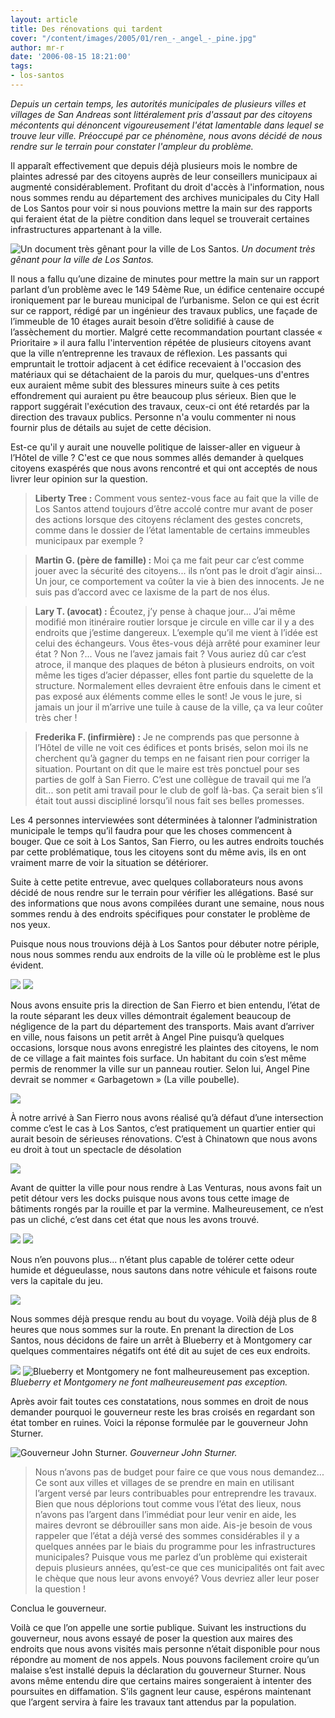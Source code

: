 ```yaml
---
layout: article
title: Des rénovations qui tardent
cover: "/content/images/2005/01/ren_-_angel_-_pine.jpg"
author: mr-r
date: '2006-08-15 18:21:00'
tags:
- los-santos
---
```


_Depuis un certain temps, les autorités municipales de plusieurs villes et villages de San Andreas sont littéralement pris d'assaut par des citoyens mécontents qui dénoncent vigoureusement l'état lamentable dans lequel se trouve leur ville. Préoccupé par ce phénomène, nous avons décidé de nous rendre sur le terrain pour constater l'ampleur du problème._

Il apparaît effectivement que depuis déjà plusieurs mois le nombre de plaintes adressé par des citoyens auprès de leur conseillers municipaux ai augmenté considérablement. Profitant du droit d'accès à l'information, nous nous sommes rendu au département des archives municipales du City Hall de Los Santos pour voir si nous pouvions mettre la main sur des rapports qui feraient état de la piètre condition dans lequel se trouverait certaines infrastructures appartenant à la ville.

![Un document très gênant pour la ville de Los Santos.](/content/images/2005/01/ren_-_los_santos_work_order.jpg)
_Un document très gênant pour la ville de Los Santos._

Il nous a fallu qu’une dizaine de minutes pour mettre la main sur un rapport parlant d’un problème avec le 149 54ème Rue, un édifice centenaire occupé ironiquement par le bureau municipal de l’urbanisme. Selon ce qui est écrit sur ce rapport, rédigé par un ingénieur des travaux publics, une façade de l’immeuble de 10 étages aurait besoin d’être solidifié à cause de l’assèchement du mortier. Malgré cette recommandation pourtant classée « Prioritaire » il aura fallu l'intervention répétée de plusieurs citoyens avant que la ville n’entreprenne les travaux de réflexion. Les passants qui empruntait le trottoir adjacent à cet édifice recevaient à l'occasion des matériaux qui se détachaient de la parois du mur, quelques-uns d'entres eux auraient même subit des blessures mineurs suite à ces petits effondrement qui auraient pu être beaucoup plus sérieux. Bien que le rapport suggérait l'exécution des travaux, ceux-ci ont été retardés par la direction des travaux publics. Personne n'a voulu commenter ni nous fournir plus de détails au sujet de cette décision.

Est-ce qu'il y aurait une nouvelle politique de laisser-aller en vigueur à l’Hôtel de ville ? C'est ce que nous sommes allés demander à quelques citoyens exaspérés que nous avons rencontré et qui ont acceptés de nous livrer leur opinion sur la question.

> **Liberty Tree :** Comment vous sentez-vous face au fait que la ville de Los Santos attend toujours d’être accolé contre mur avant de poser des actions lorsque des citoyens réclament des gestes concrets, comme dans le dossier de l’état lamentable de certains immeubles municipaux par exemple ?

> **Martin G. (père de famille) :** Moi ça me fait peur car c’est comme jouer avec la sécurité des citoyens... ils n’ont pas le droit d’agir ainsi... Un jour, ce comportement va coûter la vie à bien des innocents. Je ne suis pas d’accord avec ce laxisme de la part de nos élus.

> **Lary T. (avocat) :** Écoutez, j’y pense à chaque jour... J’ai même modifié mon itinéraire routier lorsque je circule en ville car il y a des endroits que j’estime dangereux. L’exemple qu’il me vient à l’idée est celui des échangeurs. Vous êtes-vous déjà arrêté pour examiner leur état ? Non ?... Vous ne l’avez jamais fait ? Vous auriez dû car c’est atroce, il manque des plaques de béton à plusieurs endroits, on voit même les tiges d’acier dépasser, elles font partie du squelette de la structure. Normalement elles devraient être enfouis dans le ciment et pas exposé aux éléments comme elles le sont! Je vous le jure, si jamais un jour il m’arrive une tuile à cause de la ville, ça va leur coûter très cher !

> **Frederika F. (infirmière) :** Je ne comprends pas que personne à l’Hôtel de ville ne voit ces édifices et ponts brisés, selon moi ils ne cherchent qu’à gagner du temps en ne faisant rien pour corriger la situation. Pourtant on dit que le maire est très ponctuel pour ses parties de golf à San Fierro. C’est une collègue de travail qui me l’a dit... son petit ami travail pour le club de golf là-bas. Ça serait bien s’il était tout aussi discipliné lorsqu’il nous fait ses belles promesses.

Les 4 personnes interviewées sont déterminées à talonner l’administration municipale le temps qu’il faudra pour que les choses commencent à bouger. Que ce soit à Los Santos, San Fierro, ou les autres endroits touchés par cette problématique, tous les citoyens sont du même avis, ils en ont vraiment marre de voir la situation se détériorer.

Suite à cette petite entrevue, avec quelques collaborateurs nous avons décidé de nous rendre sur le terrain pour vérifier les allégations. Basé sur des informations que nous avons compilées durant une semaine, nous nous sommes rendu à des endroits spécifiques pour constater le problème de nos yeux.

Puisque nous nous trouvions déjà à Los Santos pour débuter notre périple, nous nous sommes rendu aux endroits de la ville où le problème est le plus évident.

![](/content/images/2005/01/renov_-_echangeur_1.jpg)
![](/content/images/2005/01/renov_-_echangeur_2.jpg)

Nous avons ensuite pris la direction de San Fierro et bien entendu, l’état de la route séparant les deux villes démontrait également beaucoup de négligence de la part du département des transports. Mais avant d’arriver en ville, nous faisons un petit arrêt à Angel Pine puisqu’à quelques occasions, lorsque nous avons enregistré les plaintes des citoyens, le nom de ce village a fait maintes fois surface. Un habitant du coin s’est même permis de renommer la ville sur un panneau routier. Selon lui, Angel Pine devrait se nommer « Garbagetown » (La ville poubelle).

![](/content/images/2005/01/renov_-_angel_pine_-_panneau.jpg)

À notre arrivé à San Fierro nous avons réalisé qu’à défaut d’une intersection comme c’est le cas à Los Santos, c’est pratiquement un quartier entier qui aurait besoin de sérieuses rénovations. C’est à Chinatown que nous avons eu droit à tout un spectacle de désolation

![](/content/images/2005/01/renov_-_chinatown.jpg)

Avant de quitter la ville pour nous rendre à Las Venturas, nous avons fait un petit détour vers les docks puisque nous avons tous cette image de bâtiments rongés par la rouille et par la vermine. Malheureusement, ce n’est pas un cliché, c’est dans cet état que nous les avons trouvé.

![](/content/images/2005/01/renov_-_dock_sanfierro_1.jpg)
![](/content/images/2005/01/renov_-_dock_sanfierro_3.jpg)

Nous n’en pouvons plus... n’étant plus capable de tolérer cette odeur humide et dégueulasse, nous sautons dans notre véhicule et faisons route vers la capitale du jeu.

![](/content/images/2005/01/renov_-_las_venturas.jpg)

Nous sommes déjà presque rendu au bout du voyage. Voilà déjà plus de 8 heures que nous sommes sur la route. En prenant la direction de Los Santos, nous décidons de faire un arrêt à Blueberry et à Montgomery car quelques commentaires négatifs ont été dit au sujet de ces eux endroits.

![](/content/images/2005/01/ren_-_blueberry.jpg)
![Blueberry et Montgomery ne font malheureusement pas exception.](/content/images/2005/01/ren_-_montgomery.jpg)
_Blueberry et Montgomery ne font malheureusement pas exception._

Après avoir fait toutes ces constatations, nous sommes en droit de nous demander pourquoi le gouverneur reste les bras croisés en regardant son état tomber en ruines. Voici la réponse formulée par le gouverneur John Sturner.

![Gouverneur John Sturner.](/content/images/2005/01/renov_-_gouverneur_sturner.jpg)
_Gouverneur John Sturner._

> Nous n’avons pas de budget pour faire ce que vous nous demandez... Ce sont aux villes et villages de se prendre en main en utilisant l’argent versé par leurs contribuables pour entreprendre les travaux. Bien que nous déplorions tout comme vous l’état des lieux, nous n’avons pas l’argent dans l’immédiat pour leur venir en aide, les maires devront se débrouiller sans mon aide. Ais-je besoin de vous rappeler que l’état a déjà versé des sommes considérables il y a quelques années par le biais du programme pour les infrastructures municipales? Puisque vous me parlez d’un problème qui existerait depuis plusieurs années, qu’est-ce que ces municipalités ont fait avec le chèque que nous leur avons envoyé? Vous devriez aller leur poser la question !

Conclua le gouverneur.

Voilà ce que l’on appelle une sortie publique. Suivant les instructions du gouverneur, nous avons essayé de poser la question aux maires des endroits que nous avons visités mais personne n’était disponible pour nous répondre au moment de nos appels. Nous pouvons facilement croire qu’un malaise s’est installé depuis la déclaration du gouverneur Sturner. Nous avons même entendu dire que certains maires songeraient à intenter des poursuites en diffamation. S’ils gagnent leur cause, espérons maintenant que l’argent servira à faire les travaux tant attendus par la population.